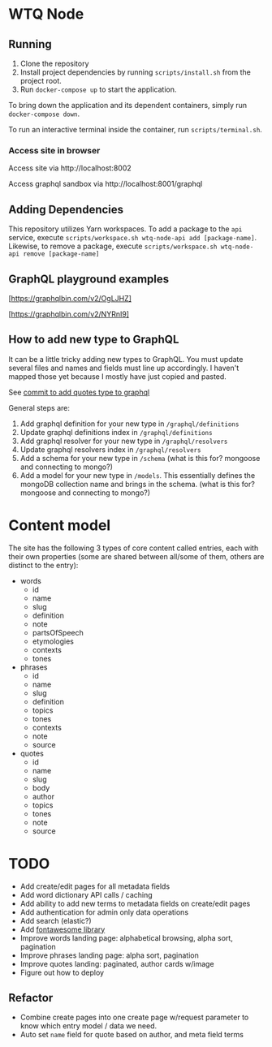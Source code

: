 # WTQ Node

## Running
1. Clone the repository
2. Install project dependencies by running `scripts/install.sh` from the project root.
3. Run `docker-compose up` to start the application.

To bring down the application and its dependent containers, simply run `docker-compose down`.

To run an interactive terminal inside the container, run `scripts/terminal.sh`.

### Access site in browser
Access site via http://localhost:8002

Access graphql sandbox via http://localhost:8001/graphql

## Adding Dependencies
This repository utilizes Yarn workspaces. To add a package to the `api` service, execute `scripts/workspace.sh wtq-node-api add [package-name]`. Likewise, to remove a package, execute `scripts/workspace.sh wtq-node-api remove [package-name]`

## GraphQL playground examples
[https://graphqlbin.com/v2/OgLJHZ]

[https://graphqlbin.com/v2/NYRnI9]

## How to add new type to GraphQL
It can be a little tricky adding new types to GraphQL. You must update several files and names and fields must line up accordingly. I haven't mapped those yet because I mostly have just copied and pasted.

See [commit to add quotes type to graphql](https://github.com/roadlittledawn/wtq-node/commit/64354908936d64e84fc7f1206fc97fe51f3220c1)

General steps are:

  1. Add graphql definition for your new type in `/graphql/definitions`
  2. Update graphql definitions index in `/graphql/definitions`
  3. Add graphql resolver for your new type in `/graphql/resolvers`
  4. Update graphql resolvers index in `/graphql/resolvers`
  5. Add a schema for your new type in `/schema` (what is this for? mongoose and connecting to mongo?)
  6. Add a model for your new type in `/models`. This essentially defines the mongoDB collection name and brings in the schema. (what is this for? mongoose and connecting to mongo?)

# Content model
The site has the following 3 types of core content called entries, each with their own properties (some are shared between all/some of them, others are distinct to the entry):
* words
  * id
  * name
  * slug
  * definition
  * note
  * partsOfSpeech
  * etymologies
  * contexts
  * tones
* phrases
  * id
  * name
  * slug
  * definition
  * topics
  * tones
  * contexts
  * note
  * source
* quotes
  * id
  * name
  * slug
  * body
  * author
  * topics
  * tones
  * note
  * source

# TODO
* Add create/edit pages for all metadata fields
* Add word dictionary API calls / caching
* Add ability to add new terms to metadata fields on create/edit pages
* Add authentication for admin only data operations
* Add search (elastic?)
* Add [fontawesome library](https://github.com/FortAwesome/react-fontawesome)
* Improve words landing page: alphabetical browsing, alpha sort, pagination
* Improve phrases landing page: alpha sort, pagination
* Improve quotes landing: paginated, author cards w/image
* Figure out how to deploy

## Refactor
* Combine create pages into one create page w/request parameter to know which entry model / data we need.
* Auto set `name` field for quote based on author, and meta field terms
